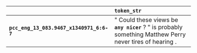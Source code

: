 |                                          | `token_str`                                                                                               |
|:-----------------------------------------|:----------------------------------------------------------------------------------------------------------|
| **`pcc_eng_13_083.9467_x1340971_6:6-7`** | " Could these views be __``any nicer``__ ? " is probably something Matthew Perry never tires of hearing . |